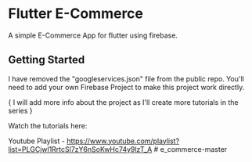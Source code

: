 # Flutter E-Commerce

A simple E-Commerce App for flutter using firebase.

## Getting Started

I have removed the "googleservices.json" file from the public repo.
You'll need to add your own Firebase Project to make this project work directly.

{ I will add more info about the project as I'll create more tutorials in the series }

Watch the tutorials here:

Youtube Playlist - https://www.youtube.com/playlist?list=PLGCjwl1RrtcSl7zY6nSoKwHc74y9lzT_A
#   e _ c o m m e r c e - m a s t e r  
 